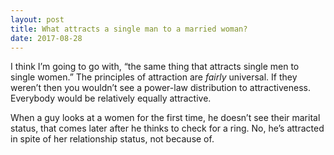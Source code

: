 ```yaml
---
layout: post
title: What attracts a single man to a married woman?
date: 2017-08-28
---
```


<p>I think I’m going to go with, “the same thing that attracts single men to single women.” The principles of attraction are <i>fairly</i> universal. If they weren’t then you wouldn’t see a power-law distribution to attractiveness. Everybody would be relatively equally attractive.</p><p>When a guy looks at a women for the first time, he doesn’t see their marital status, that comes later after he thinks to check for a ring. No, he’s attracted in spite of her relationship status, not because of.</p>
